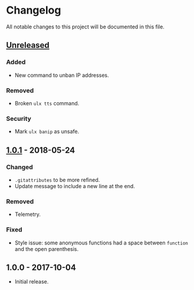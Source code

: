 # Changelog
All notable changes to this project will be documented in this file.

## [Unreleased]
### Added
- New command to unban IP addresses.

### Removed
- Broken `ulx tts` command.

### Security
- Mark `ulx banip` as unsafe.

## [1.0.1] - 2018-05-24
### Changed
- `.gitattributes` to be more refined.
- Update message to include a new line at the end.

### Removed
- Telemetry.

### Fixed
- Style issue: some anonymous functions had a space between `function` and the open parenthesis.

## 1.0.0 - 2017-10-04
- Initial release.

[Unreleased]: https://github.com/Timmy/ulx-commands/compare/v1.0.1...HEAD
[1.0.1]: https://github.com/Timmy/ulx-commands/compare/v1.0.0...v1.0.1
